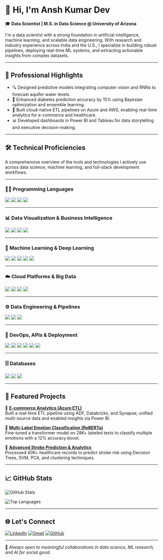 
# 👋 Hi, I'm Ansh Kumar Dev

🎓 **Data Scientist | M.S. in Data Science @ University of Arizona**

I'm a data scientist with a strong foundation in artificial intelligence, machine learning, and scalable data engineering. With research and industry experience across India and the U.S., I specialize in building robust pipelines, deploying real-time ML systems, and extracting actionable insights from complex datasets.

---

## 💼 Professional Highlights

- 🔍 Designed predictive models integrating computer vision and RNNs to forecast aquifer water levels.
- 🧪 Enhanced diabetes prediction accuracy by 15% using Bayesian optimization and ensemble learning.
- 🚀 Built cloud-native ETL pipelines on Azure and AWS, enabling real-time analytics for e-commerce and healthcare.
- 📊 Developed dashboards in Power BI and Tableau for data storytelling and executive decision-making.

---

## 🛠️ Technical Proficiencies  
A comprehensive overview of the tools and technologies I actively use across data science, machine learning, and full-stack development workflows.

---

### 🧑‍💻 Programming Languages  
<p>
  <img src="https://img.shields.io/badge/Python-3776AB?style=flat&logo=python&logoColor=white" />
  <img src="https://img.shields.io/badge/R-276DC3?style=flat&logo=r&logoColor=white" />
  <img src="https://img.shields.io/badge/SQL-4479A1?style=flat&logo=postgresql&logoColor=white" />
  <img src="https://img.shields.io/badge/C++-00599C?style=flat&logo=cplusplus&logoColor=white" />
</p>

---

### 📊 Data Visualization & Business Intelligence  
<p>
  <img src="https://img.shields.io/badge/PowerBI-F2C811?style=flat&logo=powerbi&logoColor=black" />
  <img src="https://img.shields.io/badge/Tableau-E97627?style=flat&logo=tableau&logoColor=white" />
  <img src="https://img.shields.io/badge/Matplotlib-11557C?style=flat&logo=python&logoColor=white" />
  <img src="https://img.shields.io/badge/Seaborn-76B900?style=flat&logo=python&logoColor=white" />
</p>

---

### 🧠 Machine Learning & Deep Learning  
<p>
  <img src="https://img.shields.io/badge/Scikit--Learn-F7931E?style=flat&logo=scikit-learn&logoColor=white" />
  <img src="https://img.shields.io/badge/TensorFlow-FF6F00?style=flat&logo=tensorflow&logoColor=white" />
  <img src="https://img.shields.io/badge/Keras-D00000?style=flat&logo=keras&logoColor=white" />
  <img src="https://img.shields.io/badge/PyTorch-EE4C2C?style=flat&logo=pytorch&logoColor=white" />
  <img src="https://img.shields.io/badge/OpenCV-5C3EE8?style=flat&logo=opencv&logoColor=white" />
</p>

---

### ☁️ Cloud Platforms & Big Data  
<p>
  <img src="https://img.shields.io/badge/Azure-0078D4?style=flat&logo=microsoftazure&logoColor=white" />
  <img src="https://img.shields.io/badge/AWS-232F3E?style=flat&logo=amazon-aws&logoColor=white" />
  <img src="https://img.shields.io/badge/GCP-4285F4?style=flat&logo=googlecloud&logoColor=white" />
  <img src="https://img.shields.io/badge/Apache_Spark-E25A1C?style=flat&logo=apachespark&logoColor=white" />
</p>

---

### ⚙️ Data Engineering & Pipelines  
<p>
  <img src="https://img.shields.io/badge/Azure%20Data%20Factory-0078D4?style=flat&logo=microsoftazure&logoColor=white" />
  <img src="https://img.shields.io/badge/Databricks-E34A28?style=flat&logo=databricks&logoColor=white" />
  <img src="https://img.shields.io/badge/Synapse%20Analytics-0078D4?style=flat&logo=microsoftazure&logoColor=white" />
</p>

---

### 🧪 DevOps, APIs & Deployment  
<p>
  <img src="https://img.shields.io/badge/Flask-000000?style=flat&logo=flask&logoColor=white" />
  <img src="https://img.shields.io/badge/REST%20APIs-005571?style=flat&logo=fastapi&logoColor=white" />
  <img src="https://img.shields.io/badge/Docker-2496ED?style=flat&logo=docker&logoColor=white" />
  <img src="https://img.shields.io/badge/Kubernetes-326CE5?style=flat&logo=kubernetes&logoColor=white" />
  <img src="https://img.shields.io/badge/CI%2FCD-0A0A0A?style=flat&logo=githubactions&logoColor=white" />
  <img src="https://img.shields.io/badge/Linux-FCC624?style=flat&logo=linux&logoColor=black" />
</p>

---

### 🗄️ Databases  
<p>
  <img src="https://img.shields.io/badge/MongoDB-47A248?style=flat&logo=mongodb&logoColor=white" />
  <img src="https://img.shields.io/badge/PostgreSQL-336791?style=flat&logo=postgresql&logoColor=white" />
  <img src="https://img.shields.io/badge/MySQL-4479A1?style=flat&logo=mysql&logoColor=white" />
</p>

---

## 🚀 Featured Projects

🔗 [**E-commerce Analytics (Azure ETL)**](https://github.com/Anshkumardev/azure-etl-pipeline)  
Built a real-time ETL pipeline using ADF, Databricks, and Synapse; unified multi-source data and enabled insights via Power BI.

🔗 [**Multi-Label Emotion Classification (RoBERTa)**](https://github.com/Anshkumardev/Multi-Label-Emotion-Classification-with-Fine-Tuned-RoBERTa)  
Fine-tuned a transformer model on 28K+ labeled texts to classify multiple emotions with a 12% accuracy boost.

🔗 [**Advanced Stroke Prediction & Analytics**](https://github.com/Anshkumardev/Brain-stroke/blob/master/Brain_stroke-new.ipynb)  
Processed 40K+ healthcare records to predict stroke risk using Decision Trees, SVM, PCA, and clustering techniques.

---

## 📈 GitHub Stats

![GitHub Stats](https://github-readme-stats.vercel.app/api?username=Anshkumardev&show_icons=true&theme=default)

![Top Languages](https://github-readme-stats.vercel.app/api/top-langs/?username=Anshkumardev&layout=compact)

---

## 🌐 Let's Connect

[![LinkedIn](https://img.shields.io/badge/LinkedIn-blue?logo=linkedin&style=flat&link=https://www.linkedin.com/in/ansh-kumar-dev/)](https://www.linkedin.com/in/ansh-kumar-dev/)
[![Gmail](https://img.shields.io/badge/Email-red?logo=gmail&style=flat)](mailto:anshkumardev@gmail.com)
[![GitHub](https://img.shields.io/badge/GitHub-black?logo=github&style=flat)](https://github.com/Anshkumardev)

---

📌 *Always open to meaningful collaborations in data science, ML research, and AI for social good.*

